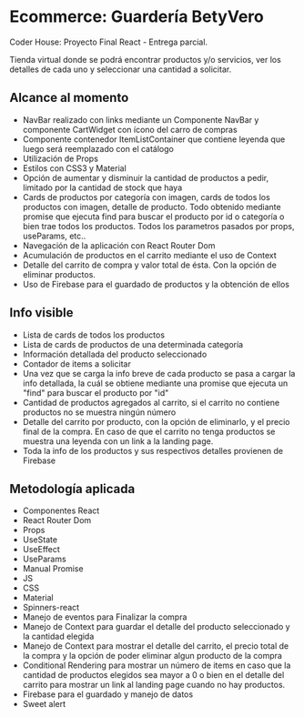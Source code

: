 # Ecommerce: Guardería BetyVero

Coder House: Proyecto Final React - Entrega parcial.

Tienda virtual donde se podrá encontrar productos y/o servicios, ver los detalles de cada uno y seleccionar una cantidad a solicitar.

## Alcance al momento

- NavBar realizado con links mediante un Componente NavBar y componente CartWidget con ícono del carro de compras
- Componente contenedor ItemListContainer que contiene leyenda que luego será reemplazado con el catálogo
- Utilización de Props 
- Estilos con CSS3 y Material
- Opción de aumentar y disminuir la cantidad de productos a pedir, limitado por la cantidad de stock que haya
- Cards de productos por categoría con imagen, cards de todos los productos con imagen, detalle de producto. Todo obtenido mediante promise que ejecuta find para buscar el producto por id o categoría o bien trae todos los productos. Todos los parametros pasados por props, useParams, etc..
- Navegación de la aplicación con React Router Dom
- Acumulación de productos en el carrito mediante el uso de Context
- Detalle del carrito de compra y valor total de ésta. Con la opción de eliminar productos.
- Uso de Firebase para el guardado de productos y la obtención de ellos

## Info visible
- Lista de cards de todos los productos
- Lista de cards de productos de una determinada categoría
- Información detallada del producto seleccionado
- Contador de items a solicitar
- Una vez que se carga la info breve de cada producto se pasa a cargar la info detallada, la cuál se obtiene mediante una promise que ejecuta un "find" para buscar el producto por "id"
- Cantidad de productos agregados al carrito, si el carrito no contiene productos no se muestra ningún número
- Detalle del carrito por producto, con la opción de eliminarlo, y el precio final de la compra. En caso de que el carrito no tenga productos se muestra una leyenda con un link a la landing page.
- Toda la info de los productos y sus respectivos detalles provienen de Firebase

## Metodología aplicada

- Componentes React 
- React Router Dom
- Props 
- UseState
- UseEffect
- UseParams
- Manual Promise
- JS
- CSS
- Material
- Spinners-react
- Manejo de eventos para Finalizar la compra
- Manejo de Context para guardar el detalle del producto seleccionado y la cantidad elegida
- Manejo de Context para mostrar el detalle del carrito, el precio total de la compra y la opción de poder eliminar algun producto de la compra
- Conditional Rendering para mostrar un número de items en caso que la cantidad de productos elegidos sea mayor a 0 o bien en el detalle del carrito para mostrar un link al landing page cuando no hay productos.
- Firebase para el guardado y manejo de datos
- Sweet alert